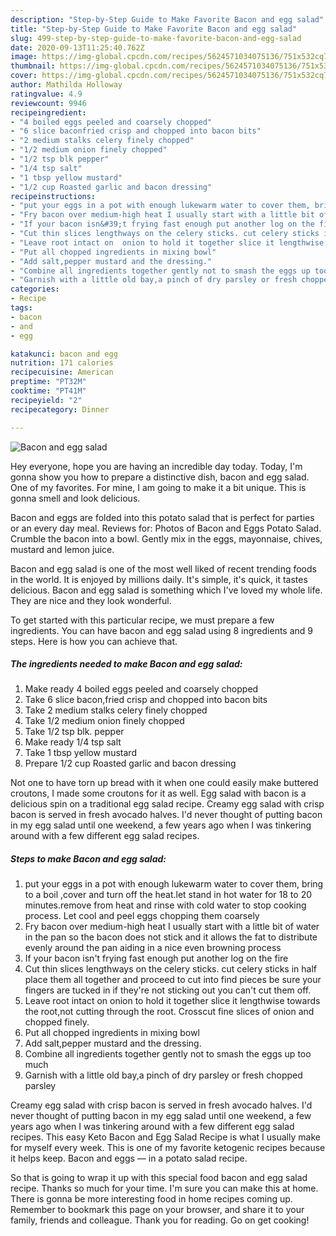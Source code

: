 ```yaml
---
description: "Step-by-Step Guide to Make Favorite Bacon and egg salad"
title: "Step-by-Step Guide to Make Favorite Bacon and egg salad"
slug: 499-step-by-step-guide-to-make-favorite-bacon-and-egg-salad
date: 2020-09-13T11:25:40.762Z
image: https://img-global.cpcdn.com/recipes/5624571034075136/751x532cq70/bacon-and-egg-salad-recipe-main-photo.jpg
thumbnail: https://img-global.cpcdn.com/recipes/5624571034075136/751x532cq70/bacon-and-egg-salad-recipe-main-photo.jpg
cover: https://img-global.cpcdn.com/recipes/5624571034075136/751x532cq70/bacon-and-egg-salad-recipe-main-photo.jpg
author: Mathilda Holloway
ratingvalue: 4.9
reviewcount: 9946
recipeingredient:
- "4 boiled eggs peeled and coarsely chopped"
- "6 slice baconfried crisp and chopped into bacon bits"
- "2 medium stalks celery finely chopped"
- "1/2 medium onion finely chopped"
- "1/2 tsp blk pepper"
- "1/4 tsp salt"
- "1 tbsp yellow mustard"
- "1/2 cup Roasted garlic and bacon dressing"
recipeinstructions:
- "put your eggs in a pot with enough lukewarm water to cover them, bring to a boil ,cover and turn off the heat.let stand in hot water for 18 to 20 minutes.remove from heat and rinse with cold water to stop cooking process. Let cool and peel eggs chopping them coarsely"
- "Fry bacon over medium-high heat I usually start with a little bit of water in the pan so the bacon does not stick and it allows the  fat to distribute evenly around the pan aiding in a nice even browning process"
- "If your bacon isn&#39;t frying fast enough put another log on the fire"
- "Cut thin slices lengthways on the celery sticks. cut celery sticks in half place them all together and proceed to cut into find pieces be sure your fingers are tucked in if they&#39;re not sticking out you can&#39;t cut them off."
- "Leave root intact on  onion to hold it together slice it lengthwise towards the root,not cutting through the root. Crosscut fine slices of onion and chopped finely."
- "Put all chopped ingredients in mixing bowl"
- "Add salt,pepper mustard and the dressing."
- "Combine all ingredients together gently not to smash the eggs up too much"
- "Garnish with a little old bay,a pinch of dry parsley or fresh chopped parsley"
categories:
- Recipe
tags:
- bacon
- and
- egg

katakunci: bacon and egg 
nutrition: 171 calories
recipecuisine: American
preptime: "PT32M"
cooktime: "PT41M"
recipeyield: "2"
recipecategory: Dinner

---
```



![Bacon and egg salad](https://img-global.cpcdn.com/recipes/5624571034075136/751x532cq70/bacon-and-egg-salad-recipe-main-photo.jpg)

Hey everyone, hope you are having an incredible day today. Today, I'm gonna show you how to prepare a distinctive dish, bacon and egg salad. One of my favorites. For mine, I am going to make it a bit unique. This is gonna smell and look delicious.

Bacon and eggs are folded into this potato salad that is perfect for parties or an every day meal. Reviews for: Photos of Bacon and Eggs Potato Salad. Crumble the bacon into a bowl. Gently mix in the eggs, mayonnaise, chives, mustard and lemon juice.

Bacon and egg salad is one of the most well liked of recent trending foods in the world. It is enjoyed by millions daily. It's simple, it's quick, it tastes delicious. Bacon and egg salad is something which I've loved my whole life. They are nice and they look wonderful.


To get started with this particular recipe, we must prepare a few ingredients. You can have bacon and egg salad using 8 ingredients and 9 steps. Here is how you can achieve that.

<!--inarticleads1-->

##### The ingredients needed to make Bacon and egg salad:

1. Make ready 4 boiled eggs peeled and coarsely chopped
1. Take 6 slice bacon,fried crisp and chopped into bacon bits
1. Take 2 medium stalks celery finely chopped
1. Take 1/2 medium onion finely chopped
1. Take 1/2 tsp blk. pepper
1. Make ready 1/4 tsp salt
1. Take 1 tbsp yellow mustard
1. Prepare 1/2 cup Roasted garlic and bacon dressing


Not one to have torn up bread with it when one could easily make buttered croutons, I made some croutons for it as well. Egg salad with bacon is a delicious spin on a traditional egg salad recipe. Creamy egg salad with crisp bacon is served in fresh avocado halves. I&#39;d never thought of putting bacon in my egg salad until one weekend, a few years ago when I was tinkering around with a few different egg salad recipes. 

<!--inarticleads2-->

##### Steps to make Bacon and egg salad:

1. put your eggs in a pot with enough lukewarm water to cover them, bring to a boil ,cover and turn off the heat.let stand in hot water for 18 to 20 minutes.remove from heat and rinse with cold water to stop cooking process. Let cool and peel eggs chopping them coarsely
1. Fry bacon over medium-high heat I usually start with a little bit of water in the pan so the bacon does not stick and it allows the  fat to distribute evenly around the pan aiding in a nice even browning process
1. If your bacon isn&#39;t frying fast enough put another log on the fire
1. Cut thin slices lengthways on the celery sticks. cut celery sticks in half place them all together and proceed to cut into find pieces be sure your fingers are tucked in if they&#39;re not sticking out you can&#39;t cut them off.
1. Leave root intact on  onion to hold it together slice it lengthwise towards the root,not cutting through the root. Crosscut fine slices of onion and chopped finely.
1. Put all chopped ingredients in mixing bowl
1. Add salt,pepper mustard and the dressing.
1. Combine all ingredients together gently not to smash the eggs up too much
1. Garnish with a little old bay,a pinch of dry parsley or fresh chopped parsley


Creamy egg salad with crisp bacon is served in fresh avocado halves. I&#39;d never thought of putting bacon in my egg salad until one weekend, a few years ago when I was tinkering around with a few different egg salad recipes. This easy Keto Bacon and Egg Salad Recipe is what I usually make for myself every week. This is one of my favorite ketogenic recipes because it helps keep. Bacon and eggs — in a potato salad recipe. 

So that is going to wrap it up with this special food bacon and egg salad recipe. Thanks so much for your time. I'm sure you can make this at home. There is gonna be more interesting food in home recipes coming up. Remember to bookmark this page on your browser, and share it to your family, friends and colleague. Thank you for reading. Go on get cooking!
